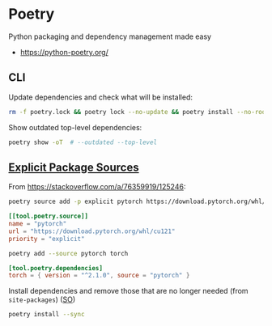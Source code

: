 # Poetry

Python packaging and dependency management made easy

* <https://python-poetry.org/>

## CLI

Update dependencies and check what will be installed:

```bash
rm -f poetry.lock && poetry lock --no-update && poetry install --no-root && poetry show -a
```

Show outdated top-level dependencies:

```bash
poetry show -oT  # --outdated --top-level
```

## [Explicit Package Sources](https://python-poetry.org/docs/repositories#explicit-package-sources)

From <https://stackoverflow.com/a/76359919/125246>:

```bash
poetry source add -p explicit pytorch https://download.pytorch.org/whl/cu121
```

```toml
[[tool.poetry.source]]
name = "pytorch"
url = "https://download.pytorch.org/whl/cu121"
priority = "explicit"
```

```bash
poetry add --source pytorch torch
```

```toml
[tool.poetry.dependencies]
torch = { version = "^2.1.0", source = "pytorch" }
```

Install dependencies and remove those that are no longer needed (from `site-packages`) ([SO](https://stackoverflow.com/a/74982440/125246)) 
```bash
poetry install --sync
```
